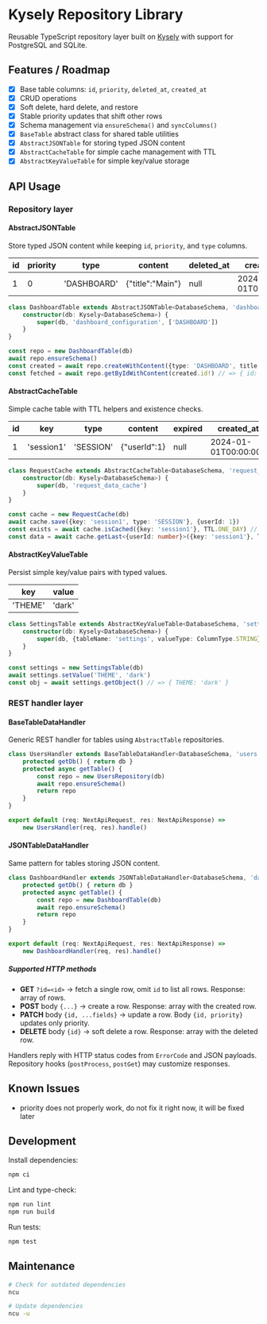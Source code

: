 # Kysely Repository Library

Reusable TypeScript repository layer built on [Kysely](https://github.com/kysely-org/kysely) with support for PostgreSQL and SQLite.

## Features / Roadmap
- [x] Base table columns: `id`, `priority`, `deleted_at`, `created_at`
- [x] CRUD operations
- [x] Soft delete, hard delete, and restore
- [x] Stable priority updates that shift other rows
- [x] Schema management via `ensureSchema()` and `syncColumns()`
- [x] `BaseTable` abstract class for shared table utilities
- [x] `AbstractJSONTable` for storing typed JSON content
- [x] `AbstractCacheTable` for simple cache management with TTL
- [x] `AbstractKeyValueTable` for simple key/value storage

## API Usage

### Repository layer

#### AbstractJSONTable

Store typed JSON content while keeping `id`, `priority`, and `type` columns.

| id | priority | type | content | deleted_at | created_at |
| --- | --- | --- | --- | --- | --- |
| 1 | 0 | 'DASHBOARD' | {"title":"Main"} | null | 2024-01-01T00:00:00Z |

```ts
class DashboardTable extends AbstractJSONTable<DatabaseSchema, 'dashboard_configuration', Dashboard> {
    constructor(db: Kysely<DatabaseSchema>) {
        super(db, 'dashboard_configuration', ['DASHBOARD'])
    }
}

const repo = new DashboardTable(db)
await repo.ensureSchema()
const created = await repo.createWithContent({type: 'DASHBOARD', title: 'Main'}) // => { id: 1, priority: 0, type: 'DASHBOARD', title: 'Main' }
const fetched = await repo.getByIdWithContent(created.id!) // => { id: 1, priority: 0, type: 'DASHBOARD', title: 'Main' }
```

#### AbstractCacheTable

Simple cache table with TTL helpers and existence checks.

| id | key | type | content | expired | created_at |
| --- | --- | --- | --- | --- | --- |
| 1 | 'session1' | 'SESSION' | {"userId":1} | null | 2024-01-01T00:00:00Z |

```ts
class RequestCache extends AbstractCacheTable<DatabaseSchema, 'request_data_cache'> {
    constructor(db: Kysely<DatabaseSchema>) {
        super(db, 'request_data_cache')
    }
}

const cache = new RequestCache(db)
await cache.save({key: 'session1', type: 'SESSION'}, {userId: 1})
const exists = await cache.isCached({key: 'session1'}, TTL.ONE_DAY) // => true
const data = await cache.getLast<{userId: number}>({key: 'session1'}, TTL.ONE_DAY) // => { userId: 1 }
```

#### AbstractKeyValueTable

Persist simple key/value pairs with typed values.

| key | value |
| --- | --- |
| 'THEME' | 'dark' |

```ts
class SettingsTable extends AbstractKeyValueTable<DatabaseSchema, 'settings', string> {
    constructor(db: Kysely<DatabaseSchema>) {
        super(db, {tableName: 'settings', valueType: ColumnType.STRING})
    }
}

const settings = new SettingsTable(db)
await settings.setValue('THEME', 'dark')
const obj = await settings.getObject() // => { THEME: 'dark' }
```

### REST handler layer

#### BaseTableDataHandler

Generic REST handler for tables using `AbstractTable` repositories.

```ts
class UsersHandler extends BaseTableDataHandler<DatabaseSchema, 'users'> {
    protected getDb() { return db }
    protected async getTable() {
        const repo = new UsersRepository(db)
        await repo.ensureSchema()
        return repo
    }
}

export default (req: NextApiRequest, res: NextApiResponse) =>
    new UsersHandler(req, res).handle()
```

#### JSONTableDataHandler

Same pattern for tables storing JSON content.

```ts
class DashboardHandler extends JSONTableDataHandler<DatabaseSchema, 'dashboard_configuration', Dashboard> {
    protected getDb() { return db }
    protected async getTable() {
        const repo = new DashboardTable(db)
        await repo.ensureSchema()
        return repo
    }
}

export default (req: NextApiRequest, res: NextApiResponse) =>
    new DashboardHandler(req, res).handle()
```

##### Supported HTTP methods

- **GET** `?id=<id>` → fetch a single row, omit `id` to list all rows. Response: array of rows.
- **POST** body `{...}` → create a row. Response: array with the created row.
- **PATCH** body `{id, ...fields}` → update a row. Body `{id, priority}` updates only priority.
- **DELETE** body `{id}` → soft delete a row. Response: array with the deleted row.

Handlers reply with HTTP status codes from `ErrorCode` and JSON payloads. Repository hooks (`postProcess`, `postGet`) may
customize responses.
## Known Issues
- priority does not properly work, do not fix it right now, it will be fixed later

## Development
Install dependencies:
```bash
npm ci
```

Lint and type-check:
```bash
npm run lint
npm run build
```

Run tests:
```bash
npm test
```

## Maintenance

```bash
# Check for outdated dependencies
ncu

# Update dependencies
ncu -u
```
